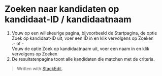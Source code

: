 # Zoeken naar kandidaten op kandidaat-ID / kandidaatnaam

1.  Vouw op een willekeurige pagina, bijvoorbeeld de  Startpagina, de optie  Zoek op kandidaat-ID  uit, voer een ID in en klik vervolgens op  Zoeken  
    .- of -  
    Vouw de optie  Zoek op kandidaatnaam  uit, voer een naam in en klik vervolgens op  Zoeken.
2.  De resultatenpagina toont alle kandidaten die matchen met de criteria.


> Written with [StackEdit](https://stackedit.io/).
<!--stackedit_data:
eyJoaXN0b3J5IjpbMTk2NTc3OTg5M119
-->